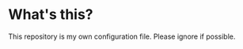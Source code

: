 What's this?
==============

This repository is my own configuration file.
Please ignore if possible.
